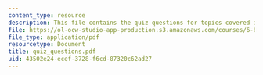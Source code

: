 ```yaml
---
content_type: resource
description: This file contains the quiz questions for topics covered in the course.
file: https://ol-ocw-studio-app-production.s3.amazonaws.com/courses/6-883-pervasive-human-centric-computing-sma-5508-spring-2006/43502e24ecef3728f6cd87320c62ad27_quiz_questions.pdf
file_type: application/pdf
resourcetype: Document
title: quiz_questions.pdf
uid: 43502e24-ecef-3728-f6cd-87320c62ad27
---
```

